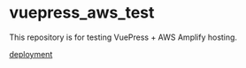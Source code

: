 # vuepress_aws_test

This repository is for testing VuePress + AWS Amplify hosting.

[deployment](https://main.d38ndvcxvuspxe.amplifyapp.com/)
